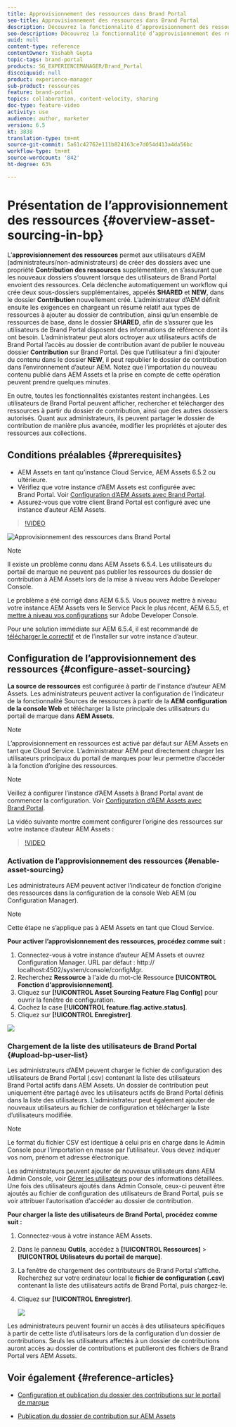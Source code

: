 ```yaml
---
title: Approvisionnement des ressources dans Brand Portal
seo-title: Approvisionnement des ressources dans Brand Portal
description: Découvrez la fonctionnalité d’approvisionnement des ressources disponible dans Adobe Experience Manager Assets Brand Portal.
seo-description: Découvrez la fonctionnalité d’approvisionnement des ressources disponible dans Adobe Experience Manager Assets Brand Portal.
uuid: null
content-type: reference
contentOwner: Vishabh Gupta
topic-tags: brand-portal
products: SG_EXPERIENCEMANAGER/Brand_Portal
discoiquuid: null
product: experience-manager
sub-product: ressources
feature: brand-portal
topics: collaboration, content-velocity, sharing
doc-type: feature-video
activity: use
audience: author, marketer
version: 6.5
kt: 3838
translation-type: tm+mt
source-git-commit: 5a61c42762e111b824163ce7d054d413a4da56bc
workflow-type: tm+mt
source-wordcount: '842'
ht-degree: 63%

---
```



# Présentation de l’approvisionnement des ressources {#overview-asset-sourcing-in-bp}

L’**approvisionnement des ressources** permet aux utilisateurs d’AEM (administrateurs/non-administrateurs) de créer des dossiers avec une propriété **Contribution des ressources** supplémentaire, en s’assurant que les nouveaux dossiers s’ouvrent lorsque des utilisateurs de Brand Portal envoient des ressources. Cela déclenche automatiquement un workflow qui crée deux sous-dossiers supplémentaires, appelés **SHARED** et **NEW**, dans le dossier **Contribution** nouvellement créé. L’administrateur d’AEM définit ensuite les exigences en chargeant un résumé relatif aux types de ressources à ajouter au dossier de contribution, ainsi qu’un ensemble de ressources de base, dans le dossier **SHARED**, afin de s’assurer que les utilisateurs de Brand Portal disposent des informations de référence dont ils ont besoin. L’administrateur peut alors octroyer aux utilisateurs actifs de Brand Portal l’accès au dossier de contribution avant de publier le nouveau dossier **Contribution** sur Brand Portal. Dès que l’utilisateur a fini d’ajouter du contenu dans le dossier **NEW**, il peut republier le dossier de contribution dans l’environnement d’auteur AEM. Notez que l’importation du nouveau contenu publié dans AEM Assets et la prise en compte de cette opération peuvent prendre quelques minutes.

En outre, toutes les fonctionnalités existantes restent inchangées. Les utilisateurs de Brand Portal peuvent afficher, rechercher et télécharger des ressources à partir du dossier de contribution, ainsi que des autres dossiers autorisés. Quant aux administrateurs, ils peuvent partager le dossier de contribution de manière plus avancée, modifier les propriétés et ajouter des ressources aux collections.

## Conditions préalables {#prerequisites}

* AEM Assets en tant qu’instance Cloud Service, AEM Assets 6.5.2 ou ultérieure.
* Vérifiez que votre instance d’AEM Assets est configurée avec Brand Portal. Voir [Configuration d’AEM Assets avec Brand Portal](../using/configure-aem-assets-with-brand-portal.md).
* Assurez-vous que votre client Brand Portal est configuré avec une instance d’auteur AEM Assets.

>[!VIDEO](https://video.tv.adobe.com/v/29365/?quality=12)

![Approvisionnement des ressources dans Brand Portal](assets/asset-sourcing.png)


>[!NOTE]
>
>Il existe un problème connu dans AEM Assets 6.5.4. Les utilisateurs du portail de marque ne peuvent pas publier les ressources du dossier de contribution à AEM Assets lors de la mise à niveau vers Adobe Developer Console.
>
>Le problème a été corrigé dans AEM 6.5.5. Vous pouvez mettre à niveau votre instance AEM Assets vers le Service Pack le plus récent, AEM 6.5.5, et [mettre à niveau vos configurations](https://docs.adobe.com/content/help/fr-FR/experience-manager-65/assets/brandportal/configure-aem-assets-with-brand-portal.html#upgrade-integration-65) sur Adobe Developer Console.
>
>Pour une solution immédiate sur AEM 6.5.4, il est recommandé de [télécharger le correctif](https://www.adobeaemcloud.com/content/marketplace/marketplaceProxy.html?packagePath=/content/companies/public/adobe/packages/cq650/hotfix/cq-6.5.0-hotfix-33041) et de l’installer sur votre instance d’auteur.

## Configuration de l’approvisionnement des ressources {#configure-asset-sourcing}

**La source de ressources** est configurée à partir de l’instance d’auteur AEM Assets. Les administrateurs peuvent activer la configuration de l’indicateur de la fonctionnalité Sources de ressources à partir de la **AEM configuration de la console Web** et télécharger la liste principale des utilisateurs du portail de marque dans **AEM Assets**.

>[!NOTE]
>
>L’approvisionnement en ressources est activé par défaut sur AEM Assets en tant que Cloud Service. L’administrateur AEM peut directement charger les utilisateurs principaux du portail de marques pour leur permettre d’accéder à la fonction d’origine des ressources.

>[!NOTE]
>
>Veillez à configurer l’instance d’AEM Assets à Brand Portal avant de commencer la configuration. Voir [Configuration d’AEM Assets avec Brand Portal](../using/configure-aem-assets-with-brand-portal.md).

La vidéo suivante montre comment configurer l’origine des ressources sur votre instance d’auteur AEM Assets :

>[!VIDEO](https://video.tv.adobe.com/v/29771)

### Activation de l’approvisionnement des ressources {#enable-asset-sourcing}

Les administrateurs AEM peuvent activer l’indicateur de fonction d’origine des ressources dans la configuration de la console Web AEM (ou Configuration Manager).

>[!NOTE]
>
>Cette étape ne s’applique pas à AEM Assets en tant que Cloud Service.


**Pour activer l’approvisionnement des ressources, procédez comme suit :**
1. Connectez-vous à votre instance d’auteur AEM Assets et ouvrez Configuration Manager.
URL par défaut : http:// localhost:4502/system/console/configMgr.
1. Recherchez **Ressource** à l&#39;aide du mot-clé Ressource **[!UICONTROL Fonction d&#39;approvisionnement]**.
1. Cliquez sur **[!UICONTROL Asset Sourcing Feature Flag Config]** pour ouvrir la fenêtre de configuration.
1. Cochez la case **[!UICONTROL feature.flag.active.status]**.
1. Cliquez sur **[!UICONTROL Enregistrer]**.

![](assets/enable-asset-sourcing.png)

### Chargement de la liste des utilisateurs de Brand Portal {#upload-bp-user-list}

Les administrateurs d’AEM peuvent charger le fichier de configuration des utilisateurs de Brand Portal (.csv) contenant la liste des utilisateurs Brand Portal actifs dans AEM Assets. Un dossier de contribution peut uniquement être partagé avec les utilisateurs actifs de Brand Portal définis dans la liste des utilisateurs. L’administrateur peut également ajouter de nouveaux utilisateurs au fichier de configuration et télécharger la liste d’utilisateurs modifiée.

>[!NOTE]
>
>Le format du fichier CSV est identique à celui pris en charge dans le Admin Console pour l’importation en masse par l’utilisateur. Vous devez indiquer vos nom, prénom et adresse électronique.

Les administrateurs peuvent ajouter de nouveaux utilisateurs dans AEM Admin Console, voir [Gérer les utilisateurs](brand-portal-adding-users.md) pour des informations détaillées. Une fois des utilisateurs ajoutés dans Admin Console, ceux-ci peuvent être ajoutés au fichier de configuration des utilisateurs de Brand Portal, puis se voir attribuer l’autorisation d’accéder au dossier de contribution.

**Pour charger la liste des utilisateurs de Brand Portal, procédez comme suit :**
1. Connectez-vous à votre instance AEM Assets.
1. Dans le panneau **Outils**, accédez à **[!UICONTROL Ressources]** > **[!UICONTROL Utilisateurs du portail de marque]**.

1. La fenêtre de chargement des contributeurs de Brand Portal s’affiche.
Recherchez sur votre ordinateur local le **fichier de configuration (.csv)** contenant la liste des utilisateurs actifs de Brand Portal, puis chargez-le.
1. Cliquez sur **[!UICONTROL Enregistrer]**.

   ![](assets/upload-user-list2.png)


Les administrateurs peuvent fournir un accès à des utilisateurs spécifiques à partir de cette liste d’utilisateurs lors de la configuration d’un dossier de contributions. Seuls les utilisateurs affectés à un dossier de contributions auront accès au dossier de contributions et publieront des fichiers de Brand Portal vers AEM Assets.

## Voir également {#reference-articles}

* [Configuration et publication du dossier des contributions sur le portail de marque](brand-portal-publish-contribution-folder-to-brand-portal.md)

* [Publication du dossier de contribution sur AEM Assets](brand-portal-publish-contribution-folder-to-aem-assets.md)
